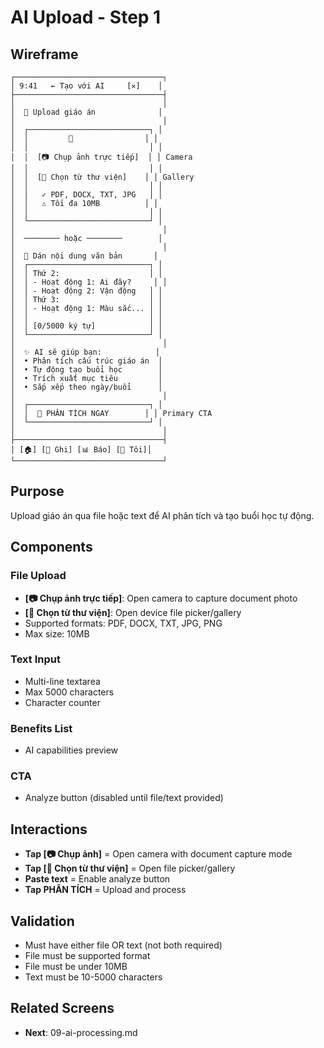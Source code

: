 # AI Upload - Step 1

## Wireframe

```
┌─────────────────────────────────┐
│ 9:41   ← Tạo với AI     [✕]    │
├─────────────────────────────────┤
│                                 │
│  📂 Upload giáo án              │
│                                 │
│  ┌───────────────────────────┐ │
│  │         📄                │ │
│  │                           │ │
│  │  [📷 Chụp ảnh trực tiếp]  │ │ Camera
│  │                           │ │
│  │  [📱 Chọn từ thư viện]    │ │ Gallery
│  │                           │ │
│  │   ✓ PDF, DOCX, TXT, JPG   │ │
│  │   ⚠️ Tối đa 10MB          │ │
│  │                           │ │
│  └───────────────────────────┘ │
│                                 │
│  ──────── hoặc ────────        │
│                                 │
│  📝 Dán nội dung văn bản       │
│  ┌───────────────────────────┐ │
│  │ Thứ 2:                    │ │
│  │ - Hoạt động 1: Ai đây?     │ │
│  │ - Hoạt động 2: Vận động   │ │
│  │ Thứ 3:                    │ │
│  │ - Hoạt động 1: Màu sắc... │ │
│  │                           │ │
│  │ [0/5000 ký tự]            │ │
│  └───────────────────────────┘ │
│                                 │
│  ✨ AI sẽ giúp bạn:            │
│  • Phân tích cấu trúc giáo án  │
│  • Tự động tạo buổi học        │
│  • Trích xuất mục tiêu         │
│  • Sắp xếp theo ngày/buổi      │
│                                 │
│  ┌───────────────────────────┐ │
│  │  🚀 PHÂN TÍCH NGAY        │ │ Primary CTA
│  └───────────────────────────┘ │
│                                 │
├─────────────────────────────────┤
│ [🏠] [📝 Ghi] [📊 Báo] [👤 Tôi]│
└─────────────────────────────────┘
```

## Purpose

Upload giáo án qua file hoặc text để AI phân tích và tạo buổi học tự động.

## Components

### File Upload

- **[📷 Chụp ảnh trực tiếp]**: Open camera to capture document photo
- **[📱 Chọn từ thư viện]**: Open device file picker/gallery
- Supported formats: PDF, DOCX, TXT, JPG, PNG
- Max size: 10MB

### Text Input

- Multi-line textarea
- Max 5000 characters
- Character counter

### Benefits List

- AI capabilities preview

### CTA

- Analyze button (disabled until file/text provided)

## Interactions

- **Tap [📷 Chụp ảnh]** = Open camera with document capture mode
- **Tap [📱 Chọn từ thư viện]** = Open file picker/gallery
- **Paste text** = Enable analyze button
- **Tap PHÂN TÍCH** = Upload and process

## Validation

- Must have either file OR text (not both required)
- File must be supported format
- File must be under 10MB
- Text must be 10-5000 characters

## Related Screens

- **Next**: 09-ai-processing.md
